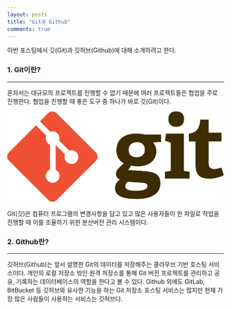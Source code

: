 ```yaml
---
layout: posts
title: "Git과 Github"
comments: true
---
```


이번 포스팅에서 깃(Git)과 깃허브(Github)에 대해 소개하려고 한다.

### 1. Git이란?
---

혼자서는 대규모의 프로젝트를 진행할 수 없기 때문에 여러 프로젝트들은 협업을 주로 진행한다.
협업을 진행할 때 좋은 도구 중 하나가 바로 깃(Git)이다.
  
![Git](/assets/img/git_logo.png)
  
Git(깃)은 컴퓨터 프로그램의 변경사항을 담고 있고 많은 사용자들이 한 파일로 작업을 진행할 때 이를 조율하기 위한 분산버전 관리 시스템이다.
  

### 2. Github란?
---

깃허브(Github)는 앞서 설명한 Git의 데이터를 저장해주는 클라우브 기반 호스팅 서비스이다.
개인의 로컬 저장소 밖인 원격 저장소를 통해 Git 버전 프로젝트를 관리하고 공유, 기록하는 데이터베이스의 역할을 한다고 볼 수 있다.
Github 외에도 GitLab, BitBucket 등 깃허브와 유사한 기능을 하는 Git 저장소 호스팅 서비스는 많지만 현재 가장 많은 사람들이 사용하는 서비스는 깃허브다.